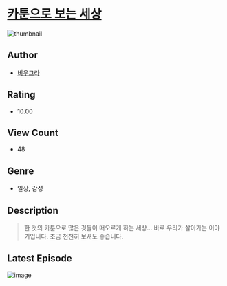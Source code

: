 # [카툰으로 보는 세상](https://comic.naver.com/bestChallenge/list?titleId=811081)
![thumbnail](https://image-comic.pstatic.net/user_contents_data/challenge_comic/2023/05/25/366061/upload_3906420984498893363_480x623.jpeg)

## Author
- [비우그라](https://comic.naver.com/artistTitle?id=366061)

## Rating
- 10.00

## View Count
- 48

## Genre
- 일상, 감성

## Description
> 한 컷의 카툰으로 많은 것들이 떠오르게 하는 세상... 바로 우리가 살아가는 이야기입니다. 조금 천천히 보셔도 좋습니다.


## Latest Episode
![image](https://image-comic.pstatic.net/user_contents_data/challenge_comic/2023/05/27/366061/upload_7233454118314010168.jpeg)
